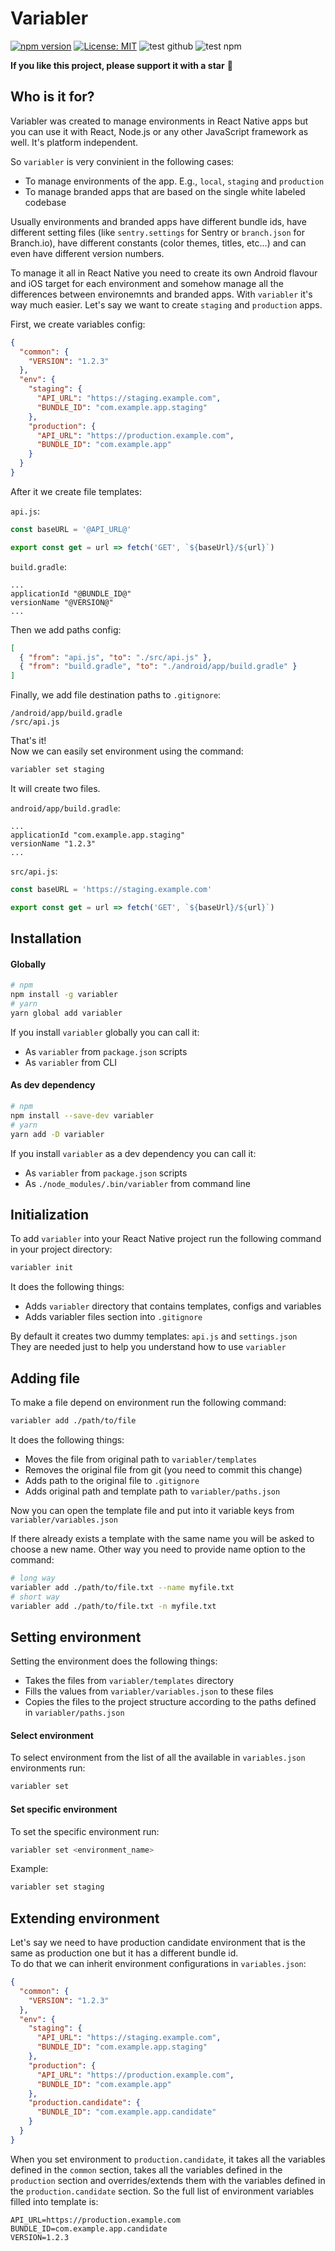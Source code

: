 # Variabler

[![npm version](https://img.shields.io/npm/v/variabler)](https://badge.fury.io/js/variabler)
[![License: MIT](https://img.shields.io/npm/l/una-language)](https://opensource.org/licenses/MIT)
![test github](https://github.com/sergeyshpadyrev/variabler/actions/workflows/test.github.yml/badge.svg?branch=main&event=push)
![test npm](https://github.com/sergeyshpadyrev/variabler/actions/workflows/test.npm.yml/badge.svg?branch=main&event=push)

**If you like this project, please support it with a star** 🌟

## Who is it for?

Variabler was created to manage environments in React Native apps but you can use it with React, Node.js or any other JavaScript framework as well. It's platform independent.

So `variabler` is very convinient in the following cases:

- To manage environments of the app. E.g., `local`, `staging` and `production`
- To manage branded apps that are based on the single white labeled codebase

Usually environments and branded apps have different bundle ids, have different setting files (like `sentry.settings` for Sentry or `branch.json` for Branch.io), have different constants (color themes, titles, etc...) and can even have different version numbers.

To manage it all in React Native you need to create its own Android flavour and iOS target for each environment and somehow manage all the differences between environemnts and branded apps. With `variabler` it's way much easier. Let's say we want to create `staging` and `production` apps.

First, we create variables config:

```json
{
  "common": {
    "VERSION": "1.2.3"
  },
  "env": {
    "staging": {
      "API_URL": "https://staging.example.com",
      "BUNDLE_ID": "com.example.app.staging"
    },
    "production": {
      "API_URL": "https://production.example.com",
      "BUNDLE_ID": "com.example.app"
    }
  }
}
```

After it we create file templates:

`api.js`:

```js
const baseURL = '@API_URL@'

export const get = url => fetch('GET', `${baseUrl}/${url}`)
```

`build.gradle`:

```
...
applicationId "@BUNDLE_ID@"
versionName "@VERSION@"
...
```

Then we add paths config:

```json
[
  { "from": "api.js", "to": "./src/api.js" },
  { "from": "build.gradle", "to": "./android/app/build.gradle" }
]
```

Finally, we add file destination paths to `.gitignore`:

```
/android/app/build.gradle
/src/api.js
```

That's it! <br/>
Now we can easily set environment using the command:

```sh
variabler set staging
```

It will create two files.

`android/app/build.gradle`:

```
...
applicationId "com.example.app.staging"
versionName "1.2.3"
...
```

`src/api.js`:

```js
const baseURL = 'https://staging.example.com'

export const get = url => fetch('GET', `${baseUrl}/${url}`)
```

## Installation

#### Globally

```sh
# npm
npm install -g variabler
# yarn
yarn global add variabler
```

If you install `variabler` globally you can call it:

- As `variabler` from `package.json` scripts
- As `variabler` from CLI

#### As dev dependency

```sh
# npm
npm install --save-dev variabler
# yarn
yarn add -D variabler
```

If you install `variabler` as a dev dependency you can call it:

- As `variabler` from `package.json` scripts
- As `./node_modules/.bin/variabler` from command line

## Initialization

To add `variabler` into your React Native project run the following command in your project directory:

```sh
variabler init
```

It does the following things:

- Adds `variabler` directory that contains templates, configs and variables
- Adds variabler files section into `.gitignore`

By default it creates two dummy templates: `api.js` and `settings.json` <br/>
They are needed just to help you understand how to use `variabler`

## Adding file

To make a file depend on environment run the following command:

```sh
variabler add ./path/to/file
```

It does the following things:

- Moves the file from original path to `variabler/templates`
- Removes the original file from git (you need to commit this change)
- Adds path to the original file to `.gitignore`
- Adds original path and template path to `variabler/paths.json`

Now you can open the template file and put into it variable keys from `variabler/variables.json`

If there already exists a template with the same name you will be asked to choose a new name.
Other way you need to provide name option to the command:

```sh
# long way
variabler add ./path/to/file.txt --name myfile.txt
# short way
variabler add ./path/to/file.txt -n myfile.txt
```

## Setting environment

Setting the environment does the following things:

- Takes the files from `variabler/templates` directory
- Fills the values from `variabler/variables.json` to these files
- Copies the files to the project structure according to the paths defined in `variabler/paths.json`

#### Select environment

To select environment from the list of all the available in `variables.json` environments run:

```sh
variabler set
```

#### Set specific environment

To set the specific environment run:

```sh
variabler set <environment_name>
```

Example:

```sh
variabler set staging
```

## Extending environment

Let's say we need to have production candidate environment that is the same as production one but it has a different bundle id. <br/>
To do that we can inherit environment configurations in `variables.json`:

```json
{
  "common": {
    "VERSION": "1.2.3"
  },
  "env": {
    "staging": {
      "API_URL": "https://staging.example.com",
      "BUNDLE_ID": "com.example.app.staging"
    },
    "production": {
      "API_URL": "https://production.example.com",
      "BUNDLE_ID": "com.example.app"
    },
    "production.candidate": {
      "BUNDLE_ID": "com.example.app.candidate"
    }
  }
}
```

When you set environment to `production.candidate`, it takes all the variables defined in the `common` section, takes all the variables defined in the `production` section and overrides/extends them with the variables defined in the `production.candidate` section. So the full list of environment variables filled into template is:

```
API_URL=https://production.example.com
BUNDLE_ID=com.example.app.candidate
VERSION=1.2.3
```
